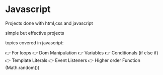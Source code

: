 # Javascript
Projects done with html,css and javascript

simple but effective projects

topics covered in javascript:

👉 For loops
    👉 Dom Manipulation
    👉 Variables
    👉 Conditionals (if else if)
    👉 Template Literals
    👉 Event Listeners
    👉 Higher order Function (Math.random())